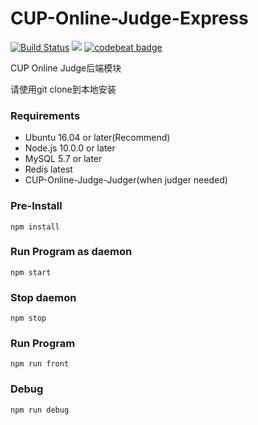 # CUP-Online-Judge-Express
[![Build Status](https://travis-ci.com/CUP-ACM-Programming-Club/CUP-Online-Judge-Express.svg?branch=master)](https://travis-ci.com/CUP-ACM-Programming-Club/CUP-Online-Judge-Express)
[![](https://img.shields.io/github/license/CUP-ACM-Programming-Club/CUP-Online-Judge-Express.svg)](https://github.com/CUP-ACM-Programming-Club/CUP-Online-Judge-Express/blob/master/LICENSE)
[![codebeat badge](https://codebeat.co/badges/5dd7ac11-3c39-4815-8aee-aa9dbb947d84)](https://codebeat.co/projects/github-com-cup-acm-programming-club-cup-online-judge-express-master)

CUP Online Judge后端模块

请使用git clone到本地安装

### Requirements
* Ubuntu 16.04 or later(Recommend)
* Node.js 10.0.0 or later
* MySQL 5.7 or later
* Redis latest
* CUP-Online-Judge-Judger(when judger needed)

### Pre-Install
``npm install``

### Run Program as daemon
``npm start``

### Stop daemon
``npm stop``

### Run Program
``npm run front``

### Debug
``npm run debug``

